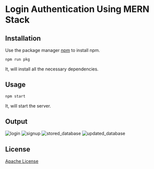# Login Authentication Using MERN Stack

## Installation

Use the package manager [npm](https://docs.npmjs.com/cli/v10/commands/npm-install) to install npm.

```bash
npm run pkg
```
It, will install  all the necessary dependencies.
## Usage

```python
npm start
```
It, will start the server.

## Output
![login](https://github.com/aysh01/Login__Auth/assets/120012051/1e332163-a3fd-41a4-a0b7-fe29d63bdf4e)
![signup](https://github.com/aysh01/Login__Auth/assets/120012051/7c715d07-ef30-45cb-8301-38be4fe9a24c)
![stored_database](https://github.com/aysh01/Login__Auth/assets/120012051/1df0291c-a0aa-483d-9d80-270da9f40ed5)
![updated_database](https://github.com/aysh01/Login__Auth/assets/120012051/217e6628-358d-441b-9f0d-0843166541c4)

## License

[Apache License](http://www.apache.org/licenses/)
